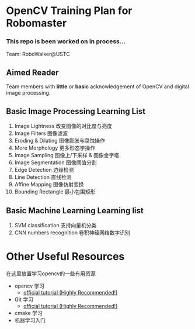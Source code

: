 # OpenCV Training Plan for Robomaster 
### This repo is been worked on in process...
Team: RoboWalker@USTC

## Aimed Reader 
Team members with **little** or **basic** acknowledgement of OpenCV and digital image processing. 

## Basic Image Processing Learning List  
1. Image Lightness 改变图像的对比度与亮度
2. Image Filters 图像滤波
3. Eroding & Dilating 图像膨胀与腐蚀操作
4. More Morphology 更多形态学操作 
5. Image Sampling 图像上/下采样 & 图像金字塔
6. Image Segmentation 图像阈值分割
7. Edge Detection 边缘检测
8. Line Detection 直线检测
9. Affine Mapping 图像仿射变换
10. Bounding Rectangle 最小包围矩形

## Basic Machine Learning Learning list 
1. SVM classification 支持向量机分类
2. CNN numbers recognition 卷积神经网络数字识别 

# Other Useful Resources
在这里放置学习opencv的一些有用资源 
+ opencv 学习
    + [official tutorial (Highly Recommended!)](http://www.opencv.org.cn/opencvdoc/2.3.2/html/doc/tutorials/tutorials.html)
+ Git 学习
    + [official tutorial (Highly Recommended!)](https://git-scm.com/book/en/v2)
+ cmake 学习 
+ 机器学习入门

